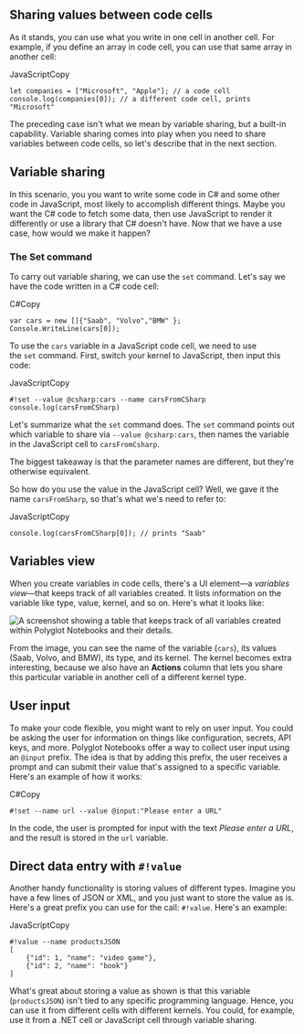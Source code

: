## Sharing values between code cells

As it stands, you can use what you write in one cell in another cell. For example, if you define an array in code cell, you can use that same array in another cell:

JavaScriptCopy

```
let companies = ["Microsoft", "Apple"]; // a code cell
console.log(companies[0]); // a different code cell, prints "Microsoft"
```

The preceding case isn't what we mean by variable sharing, but a built-in capability. Variable sharing comes into play when you need to share variables between code cells, so let's describe that in the next section.

## Variable sharing

In this scenario, you you want to write some code in C# and some other code in JavaScript, most likely to accomplish different things. Maybe you want the C# code to fetch some data, then use JavaScript to render it differently or use a library that C# doesn't have. Now that we have a use case, how would we make it happen?

### The Set command

To carry out variable sharing, we can use the `set` command. Let's say we have the code written in a C# code cell:

C#Copy

```
var cars = new []{"Saab", "Volvo","BMW" };
Console.WriteLine(cars[0]);
```

To use the `cars` variable in a JavaScript code cell, we need to use the `set` command. First, switch your kernel to JavaScript, then input this code:

JavaScriptCopy

```
#!set --value @csharp:cars --name carsFromCSharp
console.log(carsFromCSharp)
```

Let's summarize what the `set` command does. The `set` command points out which variable to share via `--value @csharp:cars`, then names the variable in the JavaScript cell to `carsFromCsharp`.

The biggest takeaway is that the parameter names are different, but they're otherwise equivalent.

So how do you use the value in the JavaScript cell? Well, we gave it the name `carsFromSharp`, so that's what we's need to refer to:

JavaScriptCopy

```
console.log(carsFromCSharp[0]); // prints "Saab"
```

## Variables view

When you create variables in code cells, there's a UI element—a _variables view_—that keeps track of all variables created. It lists information on the variable like type, value, kernel, and so on. Here's what it looks like:

![A screenshot showing a table that keeps track of all variables created within Polyglot Notebooks and their details.](https://learn.microsoft.com/en-us/training/modules/polyglot-notebooks/media/variable-table-12.png)

From the image, you can see the name of the variable (`cars`), its values (Saab, Volvo, and BMW), its type, and its kernel. The kernel becomes extra interesting, because we also have an **Actions** column that lets you share this particular variable in another cell of a different kernel type.

## User input

To make your code flexible, you might want to rely on user input. You could be asking the user for information on things like configuration, secrets, API keys, and more. Polyglot Notebooks offer a way to collect user input using an `@input` prefix. The idea is that by adding this prefix, the user receives a prompt and can submit their value that's assigned to a specific variable. Here's an example of how it works:

C#Copy

```
#!set --name url --value @input:"Please enter a URL"
```

In the code, the user is prompted for input with the text _Please enter a URL_, and the result is stored in the `url` variable.

## Direct data entry with `#!value`

Another handy functionality is storing values of different types. Imagine you have a few lines of JSON or XML, and you just want to store the value as is. Here's a great prefix you can use for the call: `#!value`. Here's an example:

JavaScriptCopy

```
#!value --name productsJSON
[
    {"id": 1, "name": "video game"},
    {"id": 2, "name": "book"}
]
```

What's great about storing a value as shown is that this variable (`productsJSON`) isn't tied to any specific programming language. Hence, you can use it from different cells with different kernels. You could, for example, use it from a .NET cell or JavaScript cell through variable sharing.